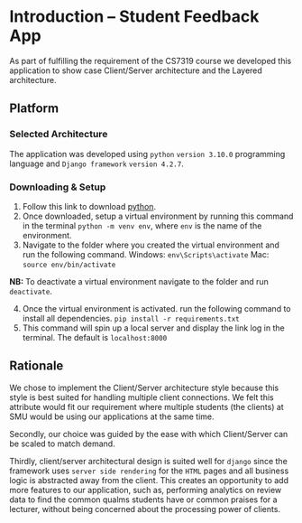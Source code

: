 # Introduction – Student Feedback App

As part of fulfilling the requirement of the CS7319 course we developed this application to show case Client/Server
architecture and the Layered architecture.

## Platform

### Selected Architecture

The application was developed using `python`  `version 3.10.0` programming language
and `Django framework` `version 4.2.7`.

### Downloading & Setup

1. Follow this link to download [python](https://www.python.org/downloads/).
2. Once downloaded, setup a virtual environment by running this command in the terminal `python -m venv env`,
   where `env` is the name of the environment.
3. Navigate to the folder where you created the virtual environment and run the following command.
   Windows: `env\Scripts\activate`
   Mac: `source env/bin/activate`

******NB:****** To deactivate a virtual environment navigate to the folder and run `deactivate`.

4. Once the virtual environment is activated. run the following command to install all
   dependencies. `pip install -r requirements.txt`
5. This command will spin up a local server and display the link log in the terminal. The default is `localhost:8000`

## Rationale

We chose to implement the Client/Server architecture style because this style is best suited for handling multiple
client connections. We felt this attribute would fit our requirement where multiple students (the clients) at SMU would
be using our applications at the same time.

Secondly, our choice was guided by the ease with which Client/Server can be scaled to match demand.

Thirdly, client/server architectural design is suited well for `django` since the framework uses `server side rendering`
for the `HTML` pages and all business logic is abstracted away from the client. This creates an opportunity to add more
features to our application, such as, performing analytics on review data to find the common qualms students have or
common praises for a lecturer, without being concerned about the processing power of clients.